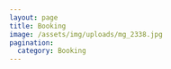 ```yaml
---
layout: page
title: Booking
image: /assets/img/uploads/mg_2338.jpg
pagination:
  category: Booking
---
```

